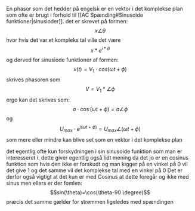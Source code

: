 En phasor som det hedder på engelsk er en vektor i det komplekse plan som ofte er brugt i forhold til [[AC Spænding#Sinusoide funktioner|sinusioder]].
det er skrevet på formen:
$$x \angle \theta$$
hvor hvis det var et kompleks tal ville det være
$$x*e^{i*\theta}$$
og derved for sinusiode funktioner af formen:
$$v(t)=V_{1} \cdot cos(\omega t+\phi)$$
skrives phasoren som
$$V=V_{1}*\angle \phi$$
ergo kan det skrives som:
$$a \cdot \cos(\omega t + \phi) = a \angle \phi$$
og
$$
U_{max} \cdot e^{j(\omega t + \phi)}=U_{max} \angle(\omega t + \phi)
$$
som mere eller mindre kan blive set som en vektor i det komplekse plan

det egentlig ofte kun forskydningen i sin sinusoide funktion som man er interesseret i. dette giver egentlig også lidt mening da det jo er en cosinus funktion som hvis den ikke er forskudt og man kigger på en vinkel på 0 vil det give 1 og det samme vil det komplekse tal med en vinkel på 0
Det er derfor også vigtigt at det kun er med Cosinus at dette foregår og ikke med sinus men ellers er der fomlen:
$$sin(\theta)=\cos(\theta-90 \degree)$$
præcis det samme gælder for strømmen ligeledes med spændingen